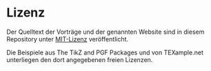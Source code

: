 # Lizenz

Der Quelltext der Vorträge und der genannten Website sind in diesem Repository unter [MIT-Lizenz](https://opensource.org/licenses/MIT) veröffentlicht.

Die Beispiele aus The TikZ and PGF Packages und von TEXample.net unterliegen den dort angegebenen freien Lizenzen.